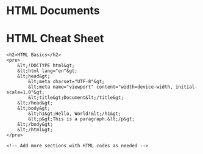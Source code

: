 # HTML Documents

<!DOCTYPE html>
<html lang="en">
<head>
    <meta charset="UTF-8">
    <meta name="viewport" content="width=device-width, initial-scale=1.0">
    <title>HTML Cheat Sheet</title>
</head>
<body>
    <h1>HTML Cheat Sheet</h1>

    <h2>HTML Basics</h2>
    <pre>
        &lt;!DOCTYPE html&gt;
        &lt;html lang="en"&gt;
        &lt;head&gt;
            &lt;meta charset="UTF-8"&gt;
            &lt;meta name="viewport" content="width=device-width, initial-scale=1.0"&gt;
            &lt;title&gt;Document&lt;/title&gt;
        &lt;/head&gt;
        &lt;body&gt;
            &lt;h1&gt;Hello, World!&lt;/h1&gt;
            &lt;p&gt;This is a paragraph.&lt;/p&gt;
        &lt;/body&gt;
        &lt;/html&gt;
    </pre>

    <!-- Add more sections with HTML codes as needed -->

</body>
</html>
